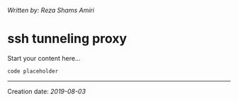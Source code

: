 _Written by: Reza Shams Amiri_
# ssh tunneling proxy

Start your content here...

``` sh
code placeholder
```

* * *
Creation date: _2019-08-03_
